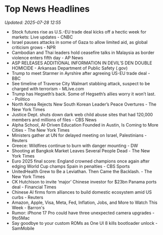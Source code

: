 # Top News Headlines

_Updated: 2025-07-28 12:55_

- Stock futures rise as U.S.-EU trade deal kicks off a hectic week for markets: Live updates - CNBC
- Israel pauses attacks in some of Gaza to allow limited aid, as global criticism grows - NPR
- Cambodian and Thai leaders hold ceasefire talks in Malaysia as border violence enters fifth day - AP News
- ASP RELEASES ADDITIONAL INFORMATION IN DEVIL’S DEN DOUBLE HOMICIDE - Arkansas Department of Public Safety (.gov)
- Trump to meet Starmer in Ayrshire after agreeing US-EU trade deal - BBC
- See timeline of Traverse City Walmart stabbing attack, suspect to be charged with terrorism - MLive.com
- Trump has Hegseth’s back. Some of Hegseth’s allies worry it won’t last. - Politico
- ​North Korea Rejects New South Korean Leader’s Peace Overtures - The New York Times
- Justice Dept. shuts down dark web child abuse sites that had 120,000 members and millions of files - CBS News
- Alpha School, AI-Driven Education Founded in Austin, Is Coming to More Cities - The New York Times
- Ministers gather at UN for delayed meeting on Israel, Palestinians - Reuters
- Greece: Wildfires continue to burn with danger mounting - DW
- Shooting at Bangkok Market Leaves Several People Dead - The New York Times
- Euro 2025 final score: England crowned champions once again after edging World Cup champs Spain in penalties - CBS Sports
- UnitedHealth Grew to Be a Leviathan. Then Came the Backlash. - The New York Times
- CK Hutchison to invite ‘major’ Chinese investor for $23bn Panama ports deal - Financial Times
- Chinese AI firms form alliances to build domestic ecosystem amid US curbs - Reuters
- Amazon, Apple, Visa, Meta, Fed, Inflation, Jobs, and More to Watch This Week - Barron's
- Rumor: iPhone 17 Pro could have three unexpected camera upgrades - 9to5Mac
- Say goodbye to your custom ROMs as One UI 8 kills bootloader unlock - SamMobile